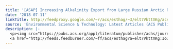 ```yaml
---
title: '[ASAP] Increasing Alkalinity Export from Large Russian Arctic Rivers'
date: '2018-07-11'
linkTitle: http://feedproxy.google.com/~r/acs/esthag/~3/elt7VkttXKg/acs.est.8b01051
source: 'Environmental Science & Technology: Latest Articles (ACS Publications)'
description: |-
  <p><img src="https://pubs.acs.org/appl/literatum/publisher/achs/journals/content/esthag/0/esthag.ahead-of-print/acs.est.8b01051/20180711/images/medium/es-2018-01051a_0004.gif" alt="TOC Graphic"/></p><div><cite>Environmental Science & Technology</cite></div><div>DOI: 10.1021/acs.est.8b01051</div><div class="feedflare">
  <a href="http://feeds.feedburner.com/~ff/acs/esthag?a=elt7VkttXKg:IoIAqM26C8o:yIl2AUoC8zA"><img src="http://feeds.feedburner.com/~ff/acs/esthag?d=yIl2AUoC8zA" border="0"></img></a>
---
```

